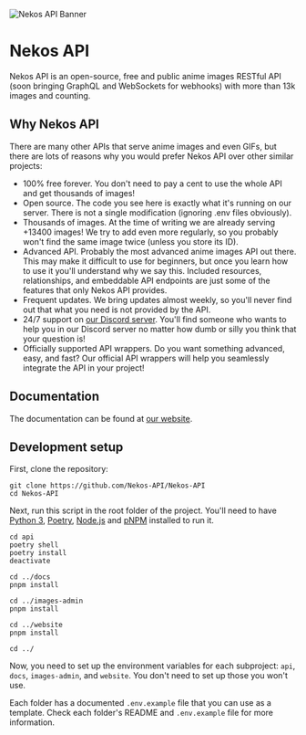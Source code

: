 ![Nekos API Banner](https://nekosapi.com/branding/banner.png)

# Nekos API

Nekos API is an open-source, free and public anime images RESTful API (soon bringing GraphQL and WebSockets for webhooks) with more than 13k images and counting.

## Why Nekos API

There are many other APIs that serve anime images and even GIFs, but there are lots of reasons why you would prefer Nekos API over other similar projects:

- 100% free forever. You don't need to pay a cent to use the whole API and get thousands of images!
- Open source. The code you see here is exactly what it's running on our server. There is not a single modification (ignoring .env files obviously).
- Thousands of images. At the time of writing we are already serving +13400 images! We try to add even more regularly, so you probably won't find the same image twice (unless you store its ID).
- Advanced API. Probably the most advanced anime images API out there. This may make it difficult to use for beginners, but once you learn how to use it you'll understand why we say this. Included resources, relationships, and embeddable API endpoints are just some of the features that only Nekos API provides.
- Frequent updates. We bring updates almost weekly, so you'll never find out that what you need is not provided by the API.
- 24/7 support on [our Discord server](https://discord.gg/PgQnuM3YnM). You'll find someone who wants to help you in our Discord server no matter how dumb or silly you think that your question is!
- Officially supported API wrappers. Do you want something advanced, easy, and fast? Our official API wrappers will help you seamlessly integrate the API in your project!

## Documentation

The documentation can be found at [our website](https://nekosapi.com/docs/).

## Development setup

First, clone the repository:

```
git clone https://github.com/Nekos-API/Nekos-API
cd Nekos-API
```

Next, run this script in the root folder of the project. You'll need to have [Python 3](https://python.org), [Poetry](https://python-poetry.org), [Node.js](https://nodejs.org) and [pNPM](https://pnpm.io) installed to run it.

```
cd api
poetry shell
poetry install
deactivate

cd ../docs
pnpm install

cd ../images-admin
pnpm install

cd ../website
pnpm install

cd ../
```

Now, you need to set up the environment variables for each subproject: `api`, `docs`, `images-admin`, and `website`. You don't need to set up those you won't use.

Each folder has a documented `.env.example` file that you can use as a template. Check each folder's README and `.env.example` file for more information.